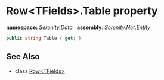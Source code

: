 # Row&lt;TFields&gt;.Table property
**namespace:** *[Serenity.Data](../../README.md#serenity.data-namespace)*   **assembly**: *[Serenity.Net.Entity](../../README.md)*

```csharp
public string Table { get; }
```

## See Also

* class [Row&lt;TFields&gt;](../Row-1.md)